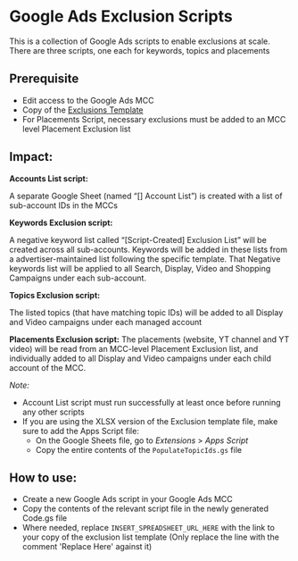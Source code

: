 # Google Ads Exclusion Scripts

This is a collection of Google Ads scripts to enable exclusions at scale.
There are three scripts, one each for keywords, topics and placements

## Prerequisite

* Edit access to the Google Ads MCC
* Copy of the [Exclusions Template](https://docs.google.com/spreadsheets/d/1CCU-qP25-WQipgnHQ9y05DUrevmbUHT0cOnDcDJPuUk/copy)
* For Placements Script, necessary exclusions must be added to an MCC level Placement Exclusion list


## Impact:

**Accounts List script:**

A separate Google Sheet (named “[<MCC account name>] Account List”) is created with a list of sub-account IDs in the MCCs

**Keywords Exclusion script:**

A negative keyword list called “[Script-Created] Exclusion List” will be created across all sub-accounts.
Keywords will be added in these lists from a advertiser-maintained list following the specific template.
That Negative keywords list will be applied to all Search, Display, Video and Shopping Campaigns under each sub-account.

**Topics Exclusion script:**

The listed topics (that have matching topic IDs) will be added to all Display and Video campaigns under each managed account

**Placements Exclusion script:**
The placements (website, YT channel and YT video) will be read from an MCC-level Placement Exclusion list, and individually added to all Display and Video campaigns under each child account of the MCC. 

*Note:*

* Account List script must run successfully at least once before running any other scripts
* If you are using the XLSX version of the Exclusion template file, make sure to add the Apps Script file:
  * On the Google Sheets file, go to *Extensions* > *Apps Script*
  * Copy the entire contents of the `PopulateTopicIds.gs` file

## How to use:

* Create a new Google Ads script in your Google Ads MCC
* Copy the contents of the relevant script file in the newly generated Code.gs file
* Where needed, replace `INSERT_SPREADSHEET_URL_HERE` with the link to your copy of the 
exclusion list template (Only replace the line with the comment 'Replace Here' against it)
